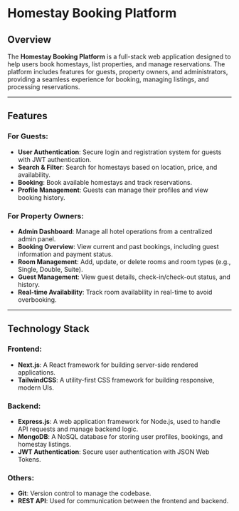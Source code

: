 # Homestay Booking Platform

## Overview

The **Homestay Booking Platform** is a full-stack web application designed to help users book homestays, list properties, and manage reservations. The platform includes features for guests, property owners, and administrators, providing a seamless experience for booking, managing listings, and processing reservations.

---

## Features

### **For Guests:**
- **User Authentication**: Secure login and registration system for guests with JWT authentication.
- **Search & Filter**: Search for homestays based on location, price, and availability.
- **Booking**: Book available homestays and track reservations.
- **Profile Management**: Guests can manage their profiles and view booking history.

### **For Property Owners:**
- **Admin Dashboard**: Manage all hotel operations from a centralized admin panel.
- **Booking Overview**: View current and past bookings, including guest information and payment status.
- **Room Management**: Add, update, or delete rooms and room types (e.g., Single, Double, Suite).
- **Guest Management**: View guest details, check-in/check-out status, and history.
- **Real-time Availability**: Track room availability in real-time to avoid overbooking.

---

## Technology Stack

### **Frontend:**
- **Next.js**: A React framework for building server-side rendered applications.
- **TailwindCSS**: A utility-first CSS framework for building responsive, modern UIs.

### **Backend:**
- **Express.js**: A web application framework for Node.js, used to handle API requests and manage backend logic.
- **MongoDB**: A NoSQL database for storing user profiles, bookings, and homestay listings.
- **JWT Authentication**: Secure user authentication with JSON Web Tokens.

### **Others:**
- **Git**: Version control to manage the codebase.
- **REST API**: Used for communication between the frontend and backend.


